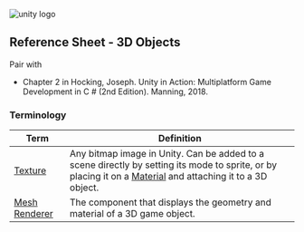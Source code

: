

![unity logo](https://raw.githubusercontent.com/omundy/dig250-game-development/master/reference-sheets/images/unity-logo-293w.png)

## Reference Sheet - 3D Objects

Pair with 
* Chapter 2 in Hocking, Joseph. Unity in Action: Multiplatform Game Development in C # (2nd Edition). Manning, 2018.


### Terminology

Term | Definition
--- | ---
[Texture](https://docs.unity3d.com/Manual/Textures.html) | Any bitmap image in Unity. Can be added to a scene directly by setting its mode to sprite, or by placing it on a [Material](https://docs.unity3d.com/Manual/Materials.html) and attaching it to a 3D object.
[Mesh Renderer](https://docs.unity3d.com/Manual/class-MeshRenderer.html) | The component that displays the geometry and material of a 3D game object.
